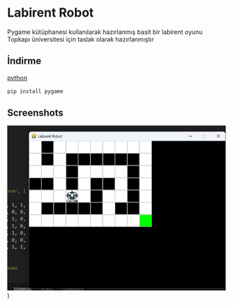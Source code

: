 # Labirent Robot

Pygame kütüphanesi kullanılarak hazırlanmış basit bir labirent oyunu
Topkapı üniversitesi için taslak olarak hazırlanmıştır

## İndirme

[python](https://www.python.org/downloads/) 


```bash
pip install pygame
```

## Screenshots

![labi 01](https://github.com/dogukanonderr/lab-rentrobot/blob/72e41b799ba2ccf1c8e4720581cfac707291f0c2/Ekran%20g%C3%B6r%C3%BCnt%C3%BCs%C3%BC%202025-01-16%20124111.png))

